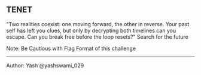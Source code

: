 ## TENET

"Two realities coexist: one moving forward, the other in reverse. Your past self has left you clues, but only by decrypting both timelines can you escape. Can you break free before the loop resets?" Search for the future

Note: Be Cautious with Flag Format of this challenge

---

Author: Yash @yashswami_029
